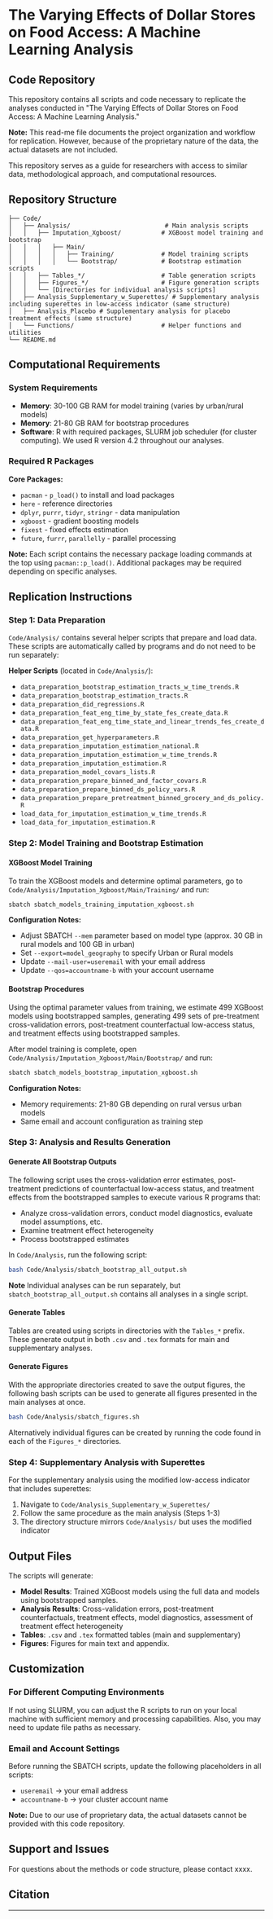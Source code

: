 # The Varying Effects of Dollar Stores on Food Access: A Machine Learning Analysis

## Code Repository

This repository contains all scripts and code necessary to replicate the analyses conducted in "The Varying Effects of Dollar Stores on Food Access: A Machine Learning Analysis."

**Note:** This read-me file documents the project organization and workflow for replication. However, because of the proprietary nature of the data, the actual datasets are not included. 

This repository serves as a guide for researchers with access to similar data, methodological approach, and computational resources.

## Repository Structure

```
├── Code/
│   ├── Analysis/                          # Main analysis scripts
│   │   ├── Imputation_Xgboost/           # XGBoost model training and bootstrap
│   │   │   ├── Main/
│   │   │   │   ├── Training/             # Model training scripts
│   │   │   │   └── Bootstrap/            # Bootstrap estimation scripts
│   │   ├── Tables_*/                     # Table generation scripts
│   │   ├── Figures_*/                    # Figure generation scripts
│   │   └── [Directories for individual analysis scripts]
│   ├── Analysis_Supplementary_w_Superettes/ # Supplementary analysis including superettes in low-access indicator (same structure)
│   ├── Analysis_Placebo # Supplementary analysis for placebo treatment effects (same structure)
│   └── Functions/                        # Helper functions and utilities
└── README.md
```

## Computational Requirements

### System Requirements
- **Memory**: 30-100 GB RAM for model training (varies by urban/rural models)
- **Memory**: 21-80 GB RAM for bootstrap procedures
- **Software**: R with required packages, SLURM job scheduler (for cluster computing). We used R version 4.2 throughout our analyses. 

### Required R Packages
**Core Packages:**
- `pacman` - `p_load()` to install and load packages
- `here` - reference directories 
- `dplyr`, `purrr`, `tidyr`, `stringr` - data manipulation
- `xgboost` - gradient boosting models
- `fixest` - fixed effects estimation
- `future`, `furrr`, `parallelly` - parallel processing

**Note:** Each script contains the necessary package loading commands at the top using `pacman::p_load()`. Additional packages may be required depending on specific analyses.

## Replication Instructions

### Step 1: Data Preparation
`Code/Analysis/` contains several helper scripts that prepare and load data. These scripts are automatically called by programs and do not need to be run separately:

**Helper Scripts** (located in `Code/Analysis/`):
- `data_preparation_bootstrap_estimation_tracts_w_time_trends.R`
- `data_preparation_bootstrap_estimation_tracts.R`
- `data_preparation_did_regressions.R`
- `data_preparation_feat_eng_time_by_state_fes_create_data.R`
- `data_preparation_feat_eng_time_state_and_linear_trends_fes_create_data.R`
- `data_preparation_get_hyperparameters.R`
- `data_preparation_imputation_estimation_national.R`
- `data_preparation_imputation_estimation_w_time_trends.R`
- `data_preparation_imputation_estimation.R`
- `data_preparation_model_covars_lists.R`
- `data_preparation_prepare_binned_and_factor_covars.R`
- `data_preparation_prepare_binned_ds_policy_vars.R`
- `data_preparation_prepare_pretreatment_binned_grocery_and_ds_policy.R`
- `load_data_for_imputation_estimation_w_time_trends.R`
- `load_data_for_imputation_estimation.R`

### Step 2: Model Training and Bootstrap Estimation

#### XGBoost Model Training

To train the XGBoost models and determine optimal parameters, go to `Code/Analysis/Imputation_Xgboost/Main/Training/` and run:

```bash
sbatch sbatch_models_training_imputation_xgboost.sh
```

**Configuration Notes:**
- Adjust SBATCH `--mem` parameter based on model type (approx. 30 GB in rural models and 100 GB in urban)
- Set `--export=model_geography` to specify Urban or Rural models
- Update `--mail-user=useremail` with your email address
- Update `--qos=accountname-b` with your account username

#### Bootstrap Procedures

Using the optimal parameter values from training, we estimate 499 XGBoost models using bootstrapped samples, generating 499 sets of pre-treatment cross-validation errors, post-treatment counterfactual low-access status, and treatment effects using bootstrapped samples. 

After model training is complete, open `Code/Analysis/Imputation_Xgboost/Main/Bootstrap/` and run:

```bash
sbatch sbatch_models_bootstrap_imputation_xgboost.sh
```

**Configuration Notes:**
- Memory requirements: 21-80 GB depending on rural versus urban models
- Same email and account configuration as training step

### Step 3: Analysis and Results Generation

#### Generate All Bootstrap Outputs

The following script uses the cross-validation error estimates, post-treatment predictions of counterfactual low-access status, and treatment effects from the bootstrapped samples to execute various R programs that:
- Analyze cross-validation errors, conduct model diagnostics, evaluate model assumptions, etc. 
- Examine treatment effect heterogeneity
- Process bootstrapped estimates

In `Code/Analysis`, run the following script:

```bash
bash Code/Analysis/sbatch_bootstrap_all_output.sh
```

**Note** Individual analyses can be run separately, but `sbatch_bootstrap_all_output.sh` contains all analyses in a single script. 

#### Generate Tables
Tables are created using scripts in directories with the `Tables_*` prefix. These generate output in both `.csv` and `.tex` formats for main and supplementary analyses.

#### Generate Figures

With the appropriate directories created to save the output figures, the following bash scripts can be used to generate all figures presented in the main analyses at once. 

```bash
bash Code/Analysis/sbatch_figures.sh
```

Alternatively individual figures can be created by running the code found in each of the `Figures_*` directories. 

### Step 4: Supplementary Analysis with Superettes

For the supplementary analysis using the modified low-access indicator that includes superettes:

1. Navigate to `Code/Analysis_Supplementary_w_Superettes/`
2. Follow the same procedure as the main analysis (Steps 1-3)
3. The directory structure mirrors `Code/Analysis/` but uses the modified indicator

## Output Files

The scripts will generate:
- **Model Results**: Trained XGBoost models using the full data and models using bootstrapped samples. 
- **Analysis Results**: Cross-validation errors, post-treatment counterfactuals, treatment effects, model diagnostics, assessment of treatment effect heterogeneity
- **Tables**: `.csv` and `.tex` formatted tables (main and supplementary)
- **Figures**: Figures for main text and appendix. 

## Customization

### For Different Computing Environments
If not using SLURM, you can adjust the R scripts to run on your local machine with sufficient memory and processing capabilities. 
Also, you may need to update file paths as necessary. 

### Email and Account Settings
Before running the SBATCH scripts, update the following placeholders in all scripts:
- `useremail` → your email address
- `accountname-b` → your cluster account name

**Note:** Due to our use of proprietary data, the actual datasets cannot be provided with this code repository.

## Support and Issues

For questions about the methods or code structure, please contact xxxx.

## Citation


---

